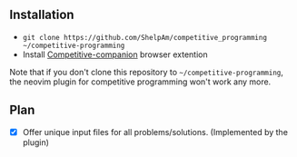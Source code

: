 
## Installation

- `git clone https://github.com/ShelpAm/competitive_programming ~/competitive-programming`
- Install [Competitive-companion](`https://github.com/jmerle/competitive-companion`) browser extention

Note that if you don't clone this repository to `~/competitive-programming`, the
neovim plugin for competitive programming won't work any more.

## Plan

- [x] Offer unique input files for all problems/solutions. (Implemented by the plugin)


